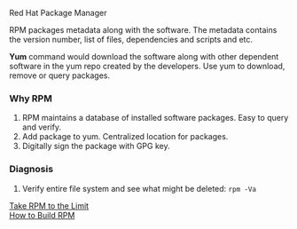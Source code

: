 Red Hat Package Manager 

RPM packages metadata along with the software. The metadata contains the version number, list of files, dependencies and scripts and etc.

**Yum** command would download the software along with other dependent software in the yum repo created by the developers. Use yum to download, remove or query packages.

### Why RPM ### 
1. RPM maintains a database of installed software packages. Easy to query and verify.    
2. Add package to yum. Centralized location for packages.  
3. Digitally sign the package with GPG key.    

### Diagnosis ##

1. Verify entire file system and see what might be deleted:  ``` rpm -Va ```
  
[Take RPM to the Limit](http://rpm5.org/docs/max-rpm.html#s1-rpm-inside-macros)       
[How to Build RPM](https://access.redhat.com/sites/default/files/attachments/rpm_building_howto.pdf)
